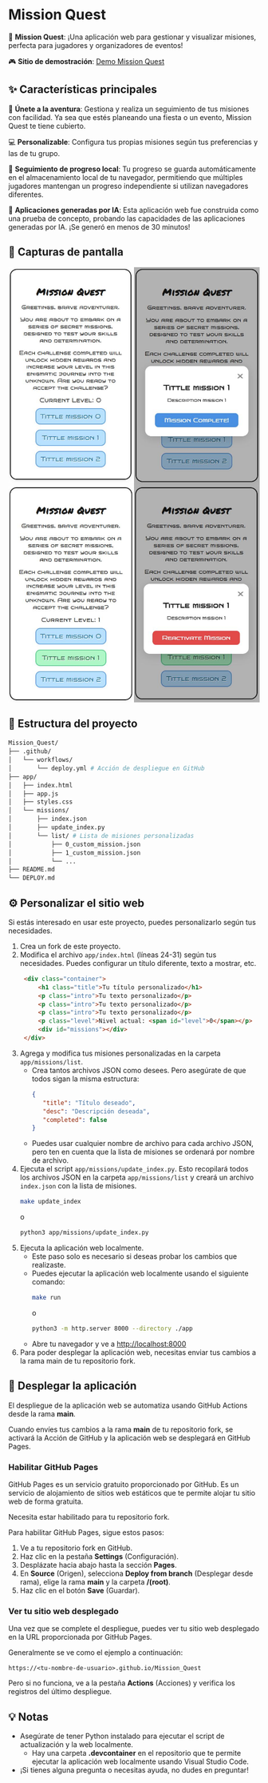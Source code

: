 # Mission Quest

🎉 **Mission Quest**: ¡Una aplicación web para gestionar y visualizar misiones, perfecta para jugadores y organizadores de eventos!

🎮 **Sitio de demostración**: [Demo Mission Quest](https://daviidam.github.io/Mission_Quest)

## ✨ Características principales

🎯 **Únete a la aventura**: Gestiona y realiza un seguimiento de tus misiones con facilidad. Ya sea que estés planeando una fiesta o un evento, Mission Quest te tiene cubierto.

💻 **Personalizable**: Configura tus propias misiones según tus preferencias y las de tu grupo.

💾 **Seguimiento de progreso local**: Tu progreso se guarda automáticamente en el almacenamiento local de tu navegador, permitiendo que múltiples jugadores mantengan un progreso independiente si utilizan navegadores diferentes.

🧠 **Aplicaciones generadas por IA**: Esta aplicación web fue construida como una prueba de concepto, probando las capacidades de las aplicaciones generadas por IA. ¡Se generó en menos de 30 minutos!

## 📁 Capturas de pantalla

<div style="display: flex; flex-direction: row; justify-content: space-between;">
  <div style="display: flex; flex-direction: column; justify-content: space-between;">
    <img src="./docs_assests/main_website.JPG" alt="Sitio web principal" style="width: 300px;">
    <img src="./docs_assests/main_website_1_done.JPG" alt="Descripción de la misión" style="width: 300px;">
  </div>
  <div style="display: flex; flex-direction: column; justify-content: space-between;">
    <img src="./docs_assests/mission_description_website.JPG" alt="Descripción de la misión" style="width: 300px;">
    <img src="./docs_assests/mission_done_website.JPG" alt="Misión completada" style="width: 300px;">
  </div>
</div>

## 📁 Estructura del proyecto

```bash
Mission_Quest/
├── .github/
│   └── workflows/
│       └── deploy.yml # Acción de despliegue en GitHub
├── app/
│   ├── index.html
│   ├── app.js
│   ├── styles.css
│   └── missions/
│       ├── index.json
│       ├── update_index.py
│       └── list/ # Lista de misiones personalizadas
│           ├── 0_custom_mission.json
│           ├── 1_custom_mission.json
│           └── ...
├── README.md
└── DEPLOY.md
```

## ⚙ Personalizar el sitio web

Si estás interesado en usar este proyecto, puedes personalizarlo según tus necesidades.

1. Crea un fork de este proyecto.
2. Modifica el archivo `app/index.html` (líneas 24-31) según tus necesidades. Puedes configurar un título diferente, texto a mostrar, etc.
   ```html
    <div class="container">
        <h1 class="title">Tu título personalizado</h1>
        <p class="intro">Tu texto personalizado</p>
        <p class="intro">Tu texto personalizado</p>
        <p class="intro">Tu texto personalizado</p>
        <p class="level">Nivel actual: <span id="level">0</span></p>
        <div id="missions"></div>
    </div>
   ```
3. Agrega y modifica tus misiones personalizadas en la carpeta `app/missions/list`.
   - Crea tantos archivos JSON como desees. Pero asegúrate de que todos sigan la misma estructura:
      ```json
      {
         "title": "Título deseado",
         "desc": "Descripción deseada",
         "completed": false
      }
      ```
   - Puedes usar cualquier nombre de archivo para cada archivo JSON, pero ten en cuenta que la lista de misiones se ordenará por nombre de archivo.
4. Ejecuta el script `app/missions/update_index.py`. Esto recopilará todos los archivos JSON en la carpeta `app/missions/list` y creará un archivo `index.json` con la lista de misiones.
   ```bash
   make update_index
   ```
   o
   ```bash
   python3 app/missions/update_index.py
   ```
5. Ejecuta la aplicación web localmente.
   - Este paso solo es necesario si deseas probar los cambios que realizaste.
   - Puedes ejecutar la aplicación web localmente usando el siguiente comando:
      ```bash
      make run
      ```
      o
      ```bash
      python3 -m http.server 8000 --directory ./app
      ```
   - Abre tu navegador y ve a [http://localhost:8000](http://localhost:8000)
6. Para poder desplegar la aplicación web, necesitas enviar tus cambios a la rama main de tu repositorio fork.


## 🚀 Desplegar la aplicación

El despliegue de la aplicación web se automatiza usando GitHub Actions desde la rama **main**.

Cuando envíes tus cambios a la rama **main** de tu repositorio fork, se activará la Acción de GitHub y la aplicación web se desplegará en GitHub Pages.

### Habilitar GitHub Pages

GitHub Pages es un servicio gratuito proporcionado por GitHub. Es un servicio de alojamiento de sitios web estáticos que te permite alojar tu sitio web de forma gratuita.

Necesita estar habilitado para tu repositorio fork.

Para habilitar GitHub Pages, sigue estos pasos:

1. Ve a tu repositorio fork en GitHub.
2. Haz clic en la pestaña **Settings** (Configuración).
3. Desplázate hacia abajo hasta la sección **Pages**.
4. En **Source** (Origen), selecciona **Deploy from branch** (Desplegar desde rama), elige la rama **main** y la carpeta **/(root)**.
5. Haz clic en el botón **Save** (Guardar).

### Ver tu sitio web desplegado

Una vez que se complete el despliegue, puedes ver tu sitio web desplegado en la URL proporcionada por GitHub Pages.

Generalmente se ve como el ejemplo a continuación:

```
https://<tu-nombre-de-usuario>.github.io/Mission_Quest
```

Pero si no funciona, ve a la pestaña **Actions** (Acciones) y verifica los registros del último despliegue.


## 💡 Notas
- Asegúrate de tener Python instalado para ejecutar el script de actualización y la web localmente.
   - Hay una carpeta **.devcontainer** en el repositorio que te permite ejecutar la aplicación web localmente usando Visual Studio Code.
- ¡Si tienes alguna pregunta o necesitas ayuda, no dudes en preguntar!
